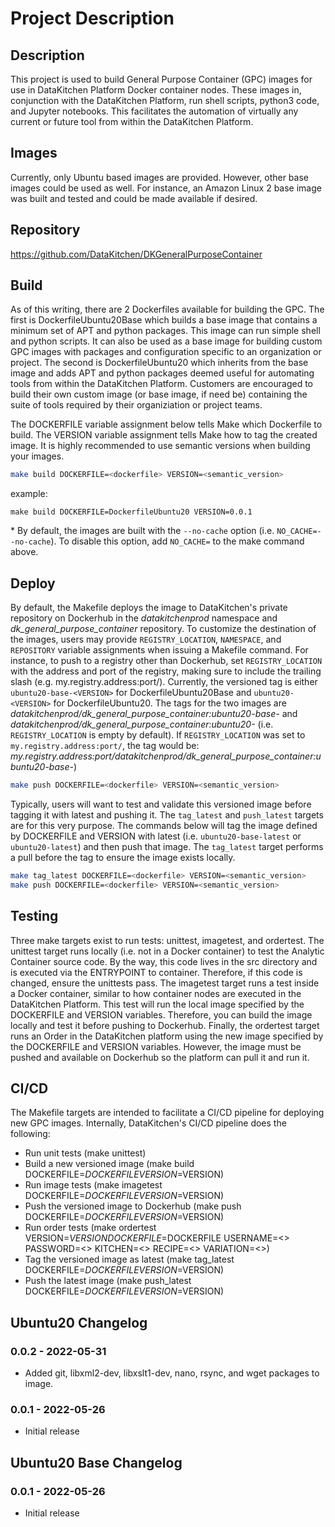 # Project Description

## Description
This project is used to build General Purpose Container (GPC) images for use in DataKitchen Platform Docker container 
nodes. These images in, conjunction with the DataKitchen Platform, run shell scripts, python3 code, and Jupyter 
notebooks. This facilitates the automation of virtually any current or future tool from within the DataKitchen Platform.

## Images
Currently, only Ubuntu based images are provided. However, other base images could be used as well. For instance, an
Amazon Linux 2 base image was built and tested and could be made available if desired.

## Repository
https://github.com/DataKitchen/DKGeneralPurposeContainer

## Build
As of this writing, there are 2 Dockerfiles available for building the GPC. The first is DockerfileUbuntu20Base which
builds a base image that contains a minimum set of APT and python packages. This image can run simple shell 
and python scripts. It can also be used as a base image for building custom GPC images with packages and configuration 
specific to an organization or project. The second is DockerfileUbuntu20 which inherits from the base image and adds 
APT and python packages deemed useful for automating tools from within the DataKitchen Platform. Customers are 
encouraged to build their own custom image (or base image, if need be) containing the suite of tools required by their
organiziation or project teams. 

The DOCKERFILE variable assignment below tells Make which Dockerfile to build. The VERSION variable assignment tells
Make how to tag the created image. It is highly recommended to use semantic versions when building your images.

```bash
make build DOCKERFILE=<dockerfile> VERSION=<semantic_version>
```
example:
```
make build DOCKERFILE=DockerfileUbuntu20 VERSION=0.0.1
```
\* By default, the images are built with the `--no-cache` option (i.e. `NO_CACHE=--no-cache`). To disable this option, 
add `NO_CACHE=` to the make command above.

## Deploy
By default, the Makefile deploys the image to DataKitchen's private repository on Dockerhub in the _datakitchenprod_ 
namespace and _dk_general_purpose_container_ repository. To customize the destination of the images, users may provide 
`REGISTRY_LOCATION`, `NAMESPACE`, and `REPOSITORY` variable assignments when issuing a Makefile command. For 
instance, to push to a registry other than Dockerhub, set `REGISTRY_LOCATION` with the address and port of the registry,
making sure to include the trailing slash (e.g. my.registry.address:port/). Currently, the versioned tag is either 
`ubuntu20-base-<VERSION>` for DockerfileUbuntu20Base and `ubuntu20-<VERSION>` for DockerfileUbuntu20. The tags 
for the two images are _datakitchenprod/dk_general_purpose_container:ubuntu20-base-<VERSION>_ and 
_datakitchenprod/dk_general_purpose_container:ubuntu20-<VERSION>_ (i.e. `REGISTRY_LOCATION` is empty by default). If
`REGISTRY_LOCATION` was set to `my.registry.address:port/`, the tag would be:
_my.registry.address:port/datakitchenprod/dk_general_purpose_container:ubuntu20-base-<VERSION>_)

```bash
make push DOCKERFILE=<dockerfile> VERSION=<semantic_version>
```

Typically, users will want to test and validate this versioned image before tagging it with latest and pushing it. The
`tag_latest` and `push_latest` targets are for this very purpose. The commands below will tag the image defined by 
DOCKERFILE and VERSION with latest (i.e. `ubuntu20-base-latest` or `ubuntu20-latest`) and then push that image. The 
`tag_latest` target performs a pull before the tag to ensure the image exists locally.
```bash
make tag_latest DOCKERFILE=<dockerfile> VERSION=<semantic_version>
make push DOCKERFILE=<dockerfile> VERSION=<semantic_version>
```

## Testing
Three make targets exist to run tests: unittest, imagetest, and ordertest. The unittest target runs locally (i.e. not
in a Docker container) to test the Analytic Container source code. By the way, this code lives in the src directory and
is executed via the ENTRYPOINT to container. Therefore, if this code is changed, ensure the unittests pass. The 
imagetest target runs a test inside a Docker container, similar to how container nodes are executed in the DataKitchen
Platform. This test will run the local image specified by the DOCKERFILE and VERSION variables. Therefore, you can build
the image locally and test it before pushing to Dockerhub. Finally, the ordertest target runs an Order in the 
DataKitchen platform using the new image specified by the DOCKERFILE and VERSION variables. However, the image must be
pushed and available on Dockerhub so the platform can pull it and run it.

## CI/CD
The Makefile targets are intended to facilitate a CI/CD pipeline for deploying new GPC images. Internally, DataKitchen's
CI/CD pipeline does the following:
* Run unit tests (make unittest)
* Build a new versioned image (make build DOCKERFILE=$DOCKERFILE VERSION=$VERSION)
* Run image tests (make imagetest DOCKERFILE=$DOCKERFILE VERSION=$VERSION)
* Push the versioned image to Dockerhub (make push DOCKERFILE=$DOCKERFILE VERSION=$VERSION)
* Run order tests (make ordertest VERSION=$VERSION DOCKERFILE=$DOCKERFILE USERNAME=<> PASSWORD=<> KITCHEN=<> RECIPE=<> VARIATION=<>)
* Tag the versioned image as latest (make tag_latest DOCKERFILE=$DOCKERFILE VERSION=$VERSION)
* Push the latest image (make push_latest DOCKERFILE=$DOCKERFILE VERSION=$VERSION)


## Ubuntu20 Changelog

### 0.0.2 - 2022-05-31
* Added git, libxml2-dev, libxslt1-dev, nano, rsync, and wget packages to image.

### 0.0.1 - 2022-05-26
* Initial release


## Ubuntu20 Base Changelog

### 0.0.1 - 2022-05-26
* Initial release

